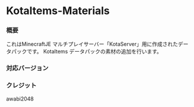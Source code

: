 # KotaItems-Materials
### 概要
これはMinecraftJE マルチプレイサーバー「KotaServer」用に作成されたデータパックです。
KotaItems データパックの素材の追加を行います。

### 対応バージョン


### クレジット
awabi2048
